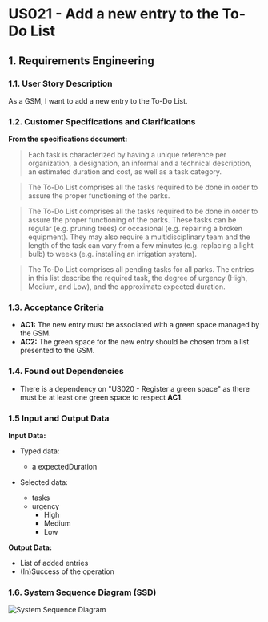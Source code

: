 # US021 - Add a new entry to the To-Do List 


## 1. Requirements Engineering

### 1.1. User Story Description

As a GSM, I want to add a new entry to the To-Do List.

### 1.2. Customer Specifications and Clarifications 

**From the specifications document:**

>	Each task is characterized by having a unique reference per organization, a designation, an informal and a technical description, an estimated duration and cost, as well as a task category.


>	The To-Do List comprises all the tasks required to be done in order to assure the proper functioning of the parks.

> The To-Do List comprises all the tasks required to be done in order to assure the proper functioning of the parks. These tasks
can be regular (e.g. pruning trees) or occasional (e.g. repairing a broken
equipment). They may also require a multidisciplinary team and the length
of the task can vary from a few minutes (e.g. replacing a light bulb) to weeks
(e.g. installing an irrigation system).

> The To-Do List comprises all pending tasks for all parks. The entries in
this list describe the required task, the degree of urgency (High, Medium,
and Low), and the approximate expected duration.

### 1.3. Acceptance Criteria

* **AC1:** The new entry must be associated with a green space managed by the GSM.
* **AC2:** The green space for the new entry should be chosen from a list presented to the GSM.


### 1.4. Found out Dependencies

* There is a dependency on "US020 -  Register a green space" as there must be at least one green space to respect **AC1**.

### 1.5 Input and Output Data

**Input Data:**

* Typed data:
    * a expectedDuration
	
* Selected data:
    * tasks
    * urgency
      * High
      * Medium
      * Low

**Output Data:**

* List of added entries
* (In)Success of the operation

### 1.6. System Sequence Diagram (SSD)

![System Sequence Diagram](\svg\us021-system-sequence.svg)
